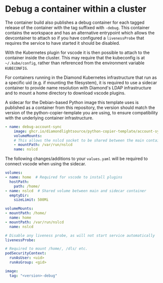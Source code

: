 # Debug a container within a cluster

The container build also publishes a debug container for each tagged release of the container with the tag suffixed with `-debug`. This container contains the workspace and has an alternative entrypoint which allows the devcontainer to attach so if you have configured a `livenessProbe` that requires the service to have started it should be disabled.

With the Kubernetes plugin for vscode it is then possible to attach to the container inside the cluster. This may require that the kubeconfig is at `~/.kube/config`, rather than referenced from the environment variable `KUBECONFIG`.

For containers running in the Diamond Kubernetes infrastructure that run as a specific uid (e.g. if mounting the filesystem), it is required to use a sidecar container to provide name resolution with Diamond's LDAP infrastructure and to mount a home directory to download vscode plugins. 

A sidecar for the Debian-based Python image this template uses is published as a container from this repository, the version should match the version of the python-copier-template you are using, to ensure compatibility with the underlying container infrastructure.

```yaml
- name: debug-account-sync
    image: ghcr.io/diamondlightsource/python-copier-template/account-sync:<version>
    volumeMounts:
    # This allows the nslcd socket to be shared between the main container and the sidecar
    - mountPath: /var/run/nslcd
    name: nslcd
```

The following changes/additions to your `values.yaml` will be required to connect vscode when using the sidecar.

```yaml
volumes:
- name: home  # Required for vscode to install plugins
  hostPath:
    path: /home/
- name: nslcd  # Shared volume between main and sidecar container
  emptyDir:
    sizeLimit: 500Mi

volumeMounts:
- mountPath: /home/
  name: home
- mountPath: /var/run/nslcd
  name: nslcd

# Disable any liveness probe, as will not start service automatically
livenessProbe:

# Required to mount /home/, /dls/ etc.
podSecurityContext:
  runAsUser: <uid>
  runAsGroup: <gid>

image:
  tag: "<version>-debug"
```
